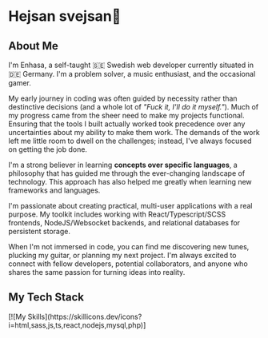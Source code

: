 <h1>Hejsan svejsan👋</h1>

<h2>About Me</h2>
<p>
  I'm Enhasa, a self-taught 🇸🇪 Swedish web developer currently situated in 🇩🇪 Germany. I'm a problem solver, a music enthusiast, and the occasional gamer. 
</p>

<p>
  My early journey in coding was often guided by necessity rather than destinctive decisions (and a whole lot of <i>"Fuck it, I'll do it myself."</i>). Much of my progress came from the sheer need to make my projects functional. 
  Ensuring that the tools I built actually worked took precedence over any uncertainties about my ability to make them work. The demands of the work left me little room to dwell on the challenges; instead, I've always focused on getting the job done.
</p>

<p>
  I'm a strong believer in learning <b>concepts over specific languages</b>, a philosophy that has guided me through the ever-changing landscape of technology. This approach has also helped me greatly when learning new frameworks and languages.
</p>

<p>
  I'm passionate about creating practical, multi-user applications with a real purpose. My toolkit includes working with React/Typescript/SCSS frontends, NodeJS/Websocket backends, and relational databases for persistent storage. 
</p>

<p>
  When I'm not immersed in code, you can find me discovering new tunes, plucking my guitar, or planning my next project. I'm always excited to connect with fellow developers, potential collaborators, and anyone who shares the same passion for turning ideas into reality.
</p>

<h2>My Tech Stack</h2>
[![My Skills](https://skillicons.dev/icons?i=html,sass,js,ts,react,nodejs,mysql,php)]

